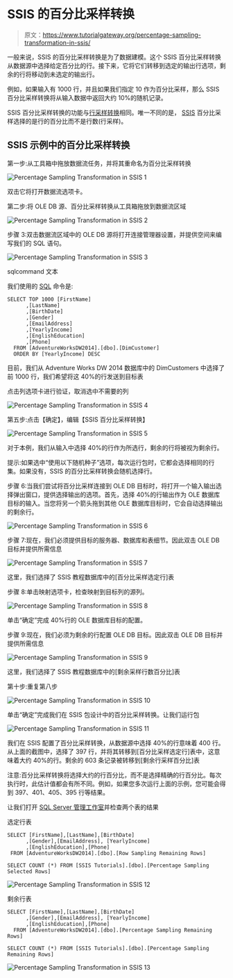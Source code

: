 # SSIS 的百分比采样转换

> 原文：<https://www.tutorialgateway.org/percentage-sampling-transformation-in-ssis/>

一般来说，SSIS 的百分比采样转换是为了数据建模。这个 SSIS 百分比采样转换从数据源中选择给定百分比的行。接下来，它将它们转移到选定的输出行选项，剩余的行将移动到未选定的输出行。

例如，如果输入有 1000 行，并且如果我们指定 10 作为百分比采样，那么 SSIS 百分比采样转换将从输入数据中返回大约 10%的随机记录。

SSIS 百分比采样转换的功能与[行采样转换](https://www.tutorialgateway.org/row-sampling-transformation-in-ssis/)相同。唯一不同的是， [SSIS](https://www.tutorialgateway.org/ssis/) 百分比采样选择的是行的百分比而不是行数(行采样)。

## SSIS 示例中的百分比采样转换

第一步:从工具箱中拖放数据流任务，并将其重命名为百分比采样转换

![Percentage Sampling Transformation in SSIS 1](img/754faf8b472cd179f01641165e8518f9.png)

双击它将打开数据流选项卡。

第二步:将 OLE DB 源、百分比采样转换从工具箱拖放到数据流区域

![Percentage Sampling Transformation in SSIS 2](img/4836f54bedee61648db87f67f4a52add.png)

步骤 3:双击数据流区域中的 OLE DB 源将打开连接管理器设置，并提供空间来编写我们的 SQL 语句。

![Percentage Sampling Transformation in SSIS 3](img/0c60a15279e5485306f15085eece002e.png)

sqlcommand 文本

我们使用的 [SQL](https://www.tutorialgateway.org/sql/) 命令是:

```
SELECT TOP 1000 [FirstName]
      ,[LastName]
      ,[BirthDate]
      ,[Gender]
      ,[EmailAddress]
      ,[YearlyIncome]
      ,[EnglishEducation]
      ,[Phone]
  FROM [AdventureWorksDW2014].[dbo].[DimCustomer]
  ORDER BY [YearlyIncome] DESC
```

目前，我们从 Adventure Works DW 2014 数据库中的 DimCustomers 中选择了前 1000 行，我们希望将这 40%的行发送到目标表

点击列选项卡进行验证，取消选中不需要的列

![Percentage Sampling Transformation in SSIS 4](img/c49f67ac5577f3101786f845cd53c1e8.png)

第五步:点击【确定】，编辑【SSIS 百分比采样转换】

![Percentage Sampling Transformation in SSIS 5](img/6ef7e16f92a6d4687584fb264347ea18.png)

对于本例，我们从输入中选择 40%的行作为所选行，剩余的行将被视为剩余行。

提示:如果选中“使用以下随机种子”选项，每次运行包时，它都会选择相同的行集。如果没有，SSIS 的百分比采样转换会随机选择行。

步骤 6:当我们尝试将百分比采样连接到 OLE DB 目标时，将打开一个输入输出选择弹出窗口，提供选择输出的选项。首先，选择 40%的行输出作为 OLE 数据库目标的输入。当您将另一个箭头拖到其他 OLE 数据库目标时，它会自动选择输出的剩余行。

![Percentage Sampling Transformation in SSIS 6](img/2b86994b29f13eab1fd81df3dbe2af8c.png)

步骤 7:现在，我们必须提供目标的服务器、数据库和表细节。因此双击 OLE DB 目标并提供所需信息

![Percentage Sampling Transformation in SSIS 7](img/88073ec458a45ea6e69aa54e226d296c.png)

这里，我们选择了 SSIS 教程数据库中的[百分比采样选定行]表

步骤 8:单击映射选项卡，检查映射到目标列的源列。

![Percentage Sampling Transformation in SSIS 8](img/9486293e3fd5db406d1cbeb27b53ef82.png)

单击“确定”完成 40%行的 OLE 数据库目标的配置。

步骤 9:现在，我们必须为剩余的行配置 OLE DB 目标。因此双击 OLE DB 目标并提供所需信息

![Percentage Sampling Transformation in SSIS 9](img/073eaa1dc8ed5713292db5763baca27a.png)

这里，我们选择了 SSIS 教程数据库中的[剩余采样行数百分比]表

第十步:重复第八步

![Percentage Sampling Transformation in SSIS 10](img/9e705b66e8874078c72692ee476bc5f5.png)

单击“确定”完成我们在 SSIS 包设计中的百分比采样转换。让我们运行包

![Percentage Sampling Transformation in SSIS 11](img/df715604992bc32956629205087ef0f8.png)

我们在 SSIS 配置了百分比采样转换，从数据源中选择 40%的行意味着 400 行。从上面的截图中，选择了 397 行，并将其转移到[百分比采样选定行]表中，这意味着大约 40%的行。剩余的 603 条记录被转移到[剩余行采样百分比]表

注意:百分比采样转换将选择大约的行百分比，而不是选择精确的行百分比。每次执行时，此估计值都会有所不同。例如，如果您多次运行上面的示例，您可能会得到 397、401、405、395 行等结果。

让我们打开 [SQL Server 管理工作室](https://www.tutorialgateway.org/sql/)并检查两个表的结果

选定行表

```
SELECT [FirstName],[LastName],[BirthDate]
      ,[Gender],[EmailAddress], [YearlyIncome]
      ,[EnglishEducation],[Phone]
 FROM [AdventureWorksDW2014].[dbo].[Row Sampling Remaining Rows]

SELECT COUNT (*) FROM [SSIS Tutorials].[dbo].[Percentage Sampling Selected Rows]
```

![Percentage Sampling Transformation in SSIS 12](img/4be4fc0acbea61ba79d109473c76a6b9.png)

剩余行表

```
SELECT [FirstName],[LastName],[BirthDate]
      ,[Gender],[EmailAddress], [YearlyIncome]
      ,[EnglishEducation],[Phone]
  FROM [AdventureWorksDW2014].[dbo].[Percentage Sampling Remaining Rows]

SELECT COUNT (*) FROM [SSIS Tutorials].[dbo].[Percentage Sampling Remaining Rows]
```

![Percentage Sampling Transformation in SSIS 13](img/eec3bda657c61f72f30ca314f214a3aa.png)